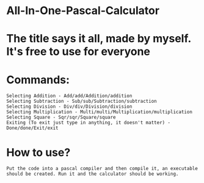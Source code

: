 # All-In-One-Pascal-Calculator
# The title says it all, made by myself. It's free to use for everyone

# Commands:
	Selecting Addition - Add/add/Addition/addition
	Selecting Subtraction - Sub/sub/Subtraction/subtraction
	Selecting Division - Div/div/Division/division
	Selecting Multiplication - Multi/multi/Multiplication/multiplication
	Selecting Square - Sqr/sqr/Square/square
	Exiting (To exit just type in anything, it doesn't matter) - Done/done/Exit/exit

# How to use?
	Put the code into a pascal compiler and then compile it, an executable should be created. Run it and the calculator should be working.
